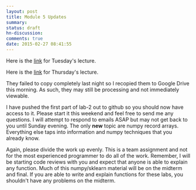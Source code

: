 ```yaml
---
layout: post
title: Module 5 Updates
summary:
status: draft
hn-discussion:
comments: true
date: 2015-02-27 08:41:55
---
```


Here is the
[link](https://docs.google.com/a/usfca.edu/file/d/0B-5GjaosMAovX00xOHRaQTgtZkU/edit?usp=drivesdk) for Tuesday's lecture.

Here is the
[link](https://docs.google.com/a/usfca.edu/file/d/0B-5GjaosMAovX00xOHRaQTgtZkU/edit?usp=drivesdk)
for Thursday's lecture.

They failed to copy completely last night so I recopied them to Google Drive
this morning.  As such, they may still be processing and not immediately
viewable.

I have pushed the first part of lab-2 out to github so you should now have
access to it.  Please start it this weekend and feel free to send me any
questions.  I will attempt to respond to emails ASAP but may not get back to you
until Sunday evening.  The only **new** topic are numpy record arrays.
Everything else taps into information and numpy techniques that you already
know.

Again, please divide the work up evenly.  This is a team assignment and not for
the most experienced programmer to do all of the work.  Remember, I will be
starting code reviews with you and expect that anyone is able to explain any
function.  Much of this numpy/sklearn material will be on the midterm and final.
If you are able to write and explain functions for these labs, you shouldn't
have any problems on the midterm.
